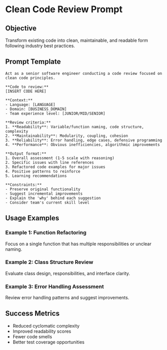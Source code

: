 # Clean Code Review Prompt

## Objective
Transform existing code into clean, maintainable, and readable form following industry best practices.

## Prompt Template

```
Act as a senior software engineer conducting a code review focused on clean code principles. 

**Code to review:**
[INSERT CODE HERE]

**Context:**
- Language: [LANGUAGE]
- Domain: [BUSINESS_DOMAIN]
- Team experience level: [JUNIOR/MID/SENIOR]

**Review criteria:**
1. **Readability**: Variable/function naming, code structure, complexity
2. **Maintainability**: Modularity, coupling, cohesion
3. **Reliability**: Error handling, edge cases, defensive programming
4. **Performance**: Obvious inefficiencies, algorithmic improvements

**Output format:**
1. Overall assessment (1-5 scale with reasoning)
2. Specific issues with line references
3. Refactored code examples for major issues
4. Positive patterns to reinforce
5. Learning recommendations

**Constraints:**
- Preserve original functionality
- Suggest incremental improvements
- Explain the 'why' behind each suggestion
- Consider team's current skill level
```

## Usage Examples

### Example 1: Function Refactoring
Focus on a single function that has multiple responsibilities or unclear naming.

### Example 2: Class Structure Review
Evaluate class design, responsibilities, and interface clarity.

### Example 3: Error Handling Assessment
Review error handling patterns and suggest improvements.

## Success Metrics
- Reduced cyclomatic complexity
- Improved readability scores
- Fewer code smells
- Better test coverage opportunities